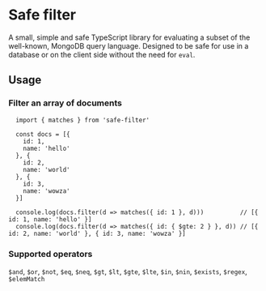 # Safe filter
A small, simple and safe TypeScript library for evaluating a subset of the well-known, MongoDB query language. Designed to be safe for use in a database or on the client side without the need for `eval`.

## Usage

### Filter an array of documents
```
  import { matches } from 'safe-filter'

  const docs = [{
    id: 1,
    name: 'hello'
  }, {
    id: 2,
    name: 'world'
  }, {
    id: 3,
    name: 'wowza'
  }]
  
  console.log(docs.filter(d => matches({ id: 1 }, d)))          // [{ id: 1, name: 'hello' }]
  console.log(docs.filter(d => matches({ id: { $gte: 2 } }, d)) // [{ id: 2, name: 'world' }, { id: 3, name: 'wowza' }]
```

### Supported operators
`$and`, `$or`, `$not`, `$eq`, `$neq`, `$gt`, `$lt`, `$gte`, `$lte`, `$in`, `$nin`, `$exists`, `$regex`, `$elemMatch`